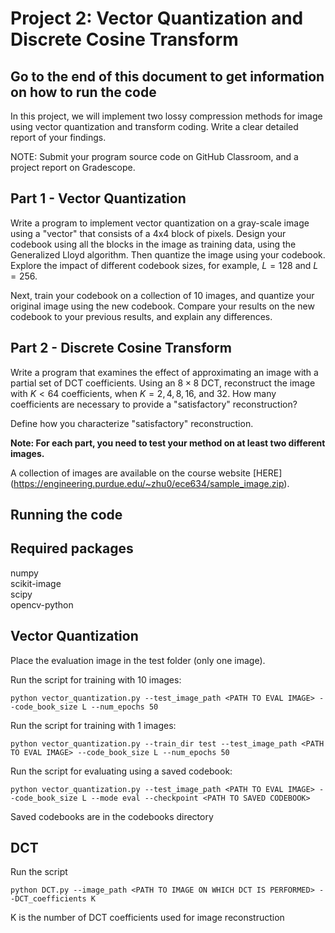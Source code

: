 # Project 2: Vector Quantization and Discrete Cosine Transform

## Go to the end of this document to get information on how to run the code

In this project, we will implement two lossy compression methods for image using vector quantization and transform coding. Write a clear detailed report of your findings. 

NOTE: Submit your program source code on GitHub Classroom, and a project report on Gradescope.

## Part 1 - Vector Quantization
Write a program to implement vector quantization on a gray-scale image using a "vector" that consists of
a 4x4 block of pixels. Design your codebook using all the blocks in the image as training data, using the Generalized Lloyd algorithm. Then quantize the image using your codebook. Explore the impact of different codebook sizes, for example, $L=128$ and $L=256$.

Next, train your codebook on a collection of 10 images, and quantize your original image using the new codebook. Compare your results on the new codebook to your previous results, and explain any differences.

## Part 2 - Discrete Cosine Transform 
Write a program that examines the effect of approximating an image with a partial set of DCT coefficients. Using an $8 \times 8$ DCT, reconstruct the image with $K<64$ coefficients, when $K=2, 4, 8, 16$, and $32$. How many coefficients are necessary to provide a "satisfactory" reconstruction?

Define how you characterize "satisfactory" reconstruction.

**Note: For each part, you need to test your method on at least two different images.** 

A collection of images are available on the course website [HERE] (https://engineering.purdue.edu/~zhu0/ece634/sample_image.zip). 

## Running the code

## Required packages
numpy\
scikit-image\
scipy\
opencv-python

## Vector Quantization
Place the evaluation image in the test folder (only one image).

Run the script for training with 10 images: 
```
python vector_quantization.py --test_image_path <PATH TO EVAL IMAGE> --code_book_size L --num_epochs 50
```
Run the script for training with 1 images: 
```
python vector_quantization.py --train_dir test --test_image_path <PATH TO EVAL IMAGE> --code_book_size L --num_epochs 50
```
Run the script for evaluating using a saved codebook: 
```
python vector_quantization.py --test_image_path <PATH TO EVAL IMAGE> --code_book_size L --mode eval --checkpoint <PATH TO SAVED CODEBOOK>
```
Saved codebooks are in the codebooks directory

## DCT
Run the script 
```
python DCT.py --image_path <PATH TO IMAGE ON WHICH DCT IS PERFORMED> --DCT_coefficients K
```

K is the number of DCT coefficients used for image reconstruction

